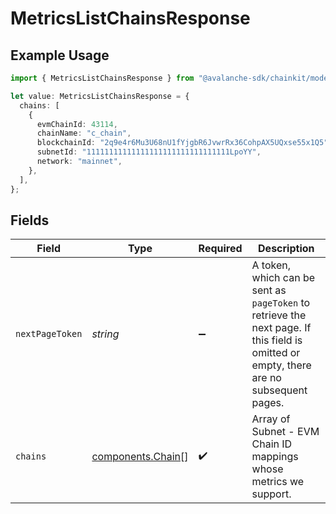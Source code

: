 # MetricsListChainsResponse

## Example Usage

```typescript
import { MetricsListChainsResponse } from "@avalanche-sdk/chainkit/models/components";

let value: MetricsListChainsResponse = {
  chains: [
    {
      evmChainId: 43114,
      chainName: "c_chain",
      blockchainId: "2q9e4r6Mu3U68nU1fYjgbR6JvwrRx36CohpAX5UQxse55x1Q5",
      subnetId: "11111111111111111111111111111111LpoYY",
      network: "mainnet",
    },
  ],
};
```

## Fields

| Field                                                                                                                                  | Type                                                                                                                                   | Required                                                                                                                               | Description                                                                                                                            |
| -------------------------------------------------------------------------------------------------------------------------------------- | -------------------------------------------------------------------------------------------------------------------------------------- | -------------------------------------------------------------------------------------------------------------------------------------- | -------------------------------------------------------------------------------------------------------------------------------------- |
| `nextPageToken`                                                                                                                        | *string*                                                                                                                               | :heavy_minus_sign:                                                                                                                     | A token, which can be sent as `pageToken` to retrieve the next page. If this field is omitted or empty, there are no subsequent pages. |
| `chains`                                                                                                                               | [components.Chain](../../models/components/chain.md)[]                                                                                 | :heavy_check_mark:                                                                                                                     | Array of Subnet - EVM Chain ID mappings whose metrics we support.                                                                      |